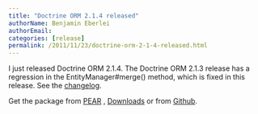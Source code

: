 ```yaml
---
title: "Doctrine ORM 2.1.4 released"
authorName: Benjamin Eberlei
authorEmail:
categories: [release]
permalink: /2011/11/23/doctrine-orm-2-1-4-released.html
---
```

I just released Doctrine ORM 2.1.4. The Doctrine ORM 2.1.3 release has a
regression in the EntityManager\#merge() method, which is fixed in this
release. See the
[changelog](http://www.doctrine-project.org/jira/browse/DDC/fixforversion/10165).

Get the package from [PEAR](http://pear.doctrine-project.org) ,
[Downloads](http://www.doctrine-project.org/projects) or from
[Github](https://github.com/doctrine/doctrine2).
